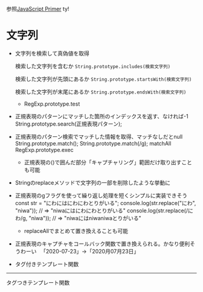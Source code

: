 参照[JavaScript Primer](https://jsprimer.net/basic/string/)
ty!



# 文字列




- 文字列を検索して真偽値を取得

	検索した文字列を含むか
	`String.prototype.includes(検索文字列)`

	検索した文字列が先頭にあるか
	`String.prototype.startsWith(検索文字列)`

	検索した文字列が末尾にあるか
	`String.prototype.endsWith(検索文字列)`


	- RegExp.prototype.test


- 正規表現のパターンにマッチした箇所のインデックスを返す、なければ-1
	String.prototype.search(正規表現パターン);


- 正規表現のパターン検索でマッチした情報を取得、マッチなしだとnull
	String.prototype.match();
	String.prototype.match(/g);
			matchAll
	RegExp.prototype.exec

	- 正規表現の()で囲んだ部分「キャプチャリング」範囲だけ取り出すことも可能



- Stringのreplaceメソッドで文字列の一部を削除したような挙動に



- 正規表現のgフラグを使って繰り返し処理を短くシンプルに実装できそう
	const str = "にわにはにわにわとりがいる";
	console.log(str.replace("にわ", "niwa")); // => "niwaにはにわにわとりがいる"
	console.log(str.replace(/にわ/g, "niwa")); // => "niwaにはniwaniwaとりがいる"


	- replaceAllでまとめて置き換えることも可能


- 正規表現のキャプチャをコールバック関数で置き換えられる。かなり便利そうわーい
　「2020-07-23」→「2020月07月23日」


- タグ付きテンプレート関数



---
タグつきテンプレート関数
